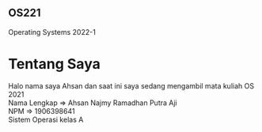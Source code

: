 ## OS221
Operating Systems 2022-1
# Tentang Saya
Halo nama saya Ahsan dan saat ini saya sedang mengambil mata kuliah OS 2021  
Nama Lengkap => Ahsan Najmy Ramadhan Putra Aji  
NPM => 1906398641   
Sistem Operasi kelas A  

